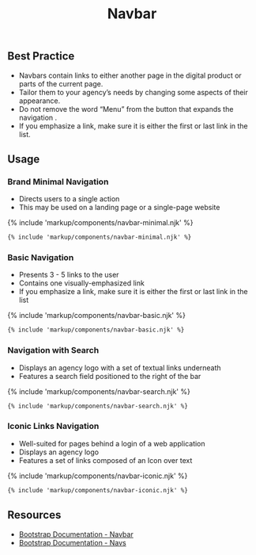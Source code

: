 ﻿---
title: Navbar
summary: Navbars allow users to move around digital products.
tags: components
layout: page-guide
eleventyNavigation:
  key: Navbar
  parent: Components
  order: 200
  excerpt: Navbars allow users to move around digital products.
  img: /img/illustrations/illus-navbar.svg
---

## Best Practice

- Navbars contain links to either another page in the digital product or parts of the current page.
- Tailor them to your agency’s needs by changing some aspects of their appearance.
- Do not remove the word “Menu” from the button that expands the navigation .
- If you emphasize a link, make sure it is either the first or last link in the list.

## Usage

### Brand Minimal Navigation

- Directs users to a single action 
- This may be used on a landing page or a single-page website

{% include 'markup/components/navbar-minimal.njk' %}

``` html
{% include 'markup/components/navbar-minimal.njk' %}
```

### Basic Navigation

- Presents 3 - 5 links to the user
- Contains one visually-emphasized link
- If you emphasize a link, make sure it is either the first or last link in the list

{% include 'markup/components/navbar-basic.njk' %}

``` html
{% include 'markup/components/navbar-basic.njk' %}
```

### Navigation with Search

- Displays an agency logo with a set of textual links underneath 
- Features a search field positioned to the right of the bar

{% include 'markup/components/navbar-search.njk' %}
``` html
{% include 'markup/components/navbar-search.njk' %}
```

### Iconic Links Navigation

* Well-suited for pages behind a login of a web application
* Displays an agency logo
* Features a set of links composed of an Icon over text

{% include 'markup/components/navbar-iconic.njk' %}
``` html
{% include 'markup/components/navbar-iconic.njk' %}
```

## Resources
* <a href="https://getbootstrap.com/docs/4.5/components/navbar/" target="_blank">Bootstrap Documentation - Navbar</a> 
* <a href="https://getbootstrap.com/docs/4.5/components/navs/" target="_blank">Bootstrap Documentation - Navs</a> 
